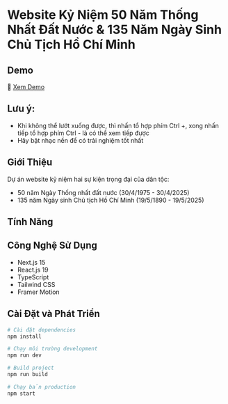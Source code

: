 # Website Kỷ Niệm 50 Năm Thống Nhất Đất Nước & 135 Năm Ngày Sinh Chủ Tịch Hồ Chí Minh

## Demo

🔗 [Xem Demo](https://tkw25-nhom25.vercel.app)

## Lưu ý:

- Khi không thể lướt xuống được, thì nhấn tổ hợp phím Ctrl +, xong nhấn tiếp tổ hợp phím Ctrl -
  là có thể xem tiếp được
- Hãy bật nhạc nền để có trải nghiệm tốt nhất

## Giới Thiệu

Dự án website kỷ niệm hai sự kiện trọng đại của dân tộc:

- 50 năm Ngày Thống nhất đất nước (30/4/1975 - 30/4/2025)
- 135 năm Ngày sinh Chủ tịch Hồ Chí Minh (19/5/1890 - 19/5/2025)

## Tính Năng

## Công Nghệ Sử Dụng

- Next.js 15
- React.js 19
- TypeScript
- Tailwind CSS
- Framer Motion

## Cài Đặt và Phát Triển

```bash
# Cài đặt dependencies
npm install

# Chạy môi trường development
npm run dev

# Build project
npm run build

# Chạy bản production
npm start
```
